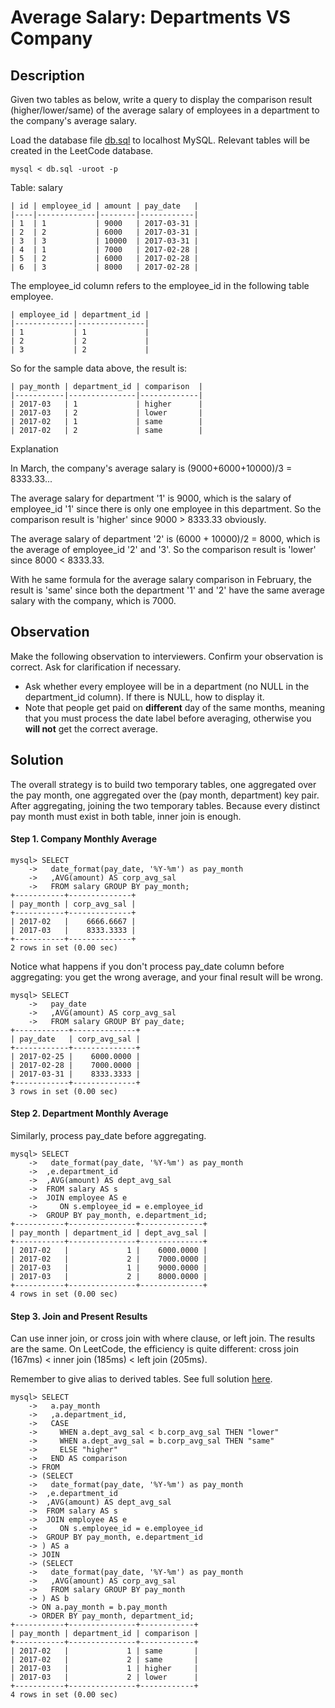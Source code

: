 # Average Salary: Departments VS Company

## Description

Given two tables as below, write a query to display the comparison result (higher/lower/same) of the average salary of employees in a department to the company's average salary.
 
Load the database file [db.sql](db.sql) to localhost MySQL. Relevant tables will be created in the LeetCode database. 
```
mysql < db.sql -uroot -p
```

Table: salary
```
| id | employee_id | amount | pay_date   |
|----|-------------|--------|------------|
| 1  | 1           | 9000   | 2017-03-31 |
| 2  | 2           | 6000   | 2017-03-31 |
| 3  | 3           | 10000  | 2017-03-31 |
| 4  | 1           | 7000   | 2017-02-28 |
| 5  | 2           | 6000   | 2017-02-28 |
| 6  | 3           | 8000   | 2017-02-28 |
 ```

The employee_id column refers to the employee_id in the following table employee.
 
```
| employee_id | department_id |
|-------------|---------------|
| 1           | 1             |
| 2           | 2             |
| 3           | 2             |
 ```

So for the sample data above, the result is:
 
```
| pay_month | department_id | comparison  |
|-----------|---------------|-------------|
| 2017-03   | 1             | higher      |
| 2017-03   | 2             | lower       |
| 2017-02   | 1             | same        |
| 2017-02   | 2             | same        |
 ```

Explanation
 

In March, the company's average salary is (9000+6000+10000)/3 = 8333.33...
 

The average salary for department '1' is 9000, which is the salary of employee_id '1' since there is only one employee in this department. So the comparison result is 'higher' since 9000 > 8333.33 obviously.
 

The average salary of department '2' is (6000 + 10000)/2 = 8000, which is the average of employee_id '2' and '3'. So the comparison result is 'lower' since 8000 < 8333.33.
 

With he same formula for the average salary comparison in February, the result is 'same' since both the department '1' and '2' have the same average salary with the company, which is 7000.

## Observation
Make the following observation to interviewers. Confirm your observation is correct. Ask for clarification if necessary.
* Ask whether every employee will be in a department (no NULL in the department_id column). If there is NULL, how to display it.
* Note that people get paid on __different__ day of the same months, meaning that you must process the date label before averaging, otherwise you __will not__ get the correct average.

## Solution
The overall strategy is to build two temporary tables, one aggregated over the pay month, one aggregated over the (pay month, department) key pair. After aggregating, joining the two temporary tables. Because every distinct pay month must exist in both table, inner join is enough.

#### Step 1. Company Monthly Average
```
mysql> SELECT 
    ->   date_format(pay_date, '%Y-%m') as pay_month
    ->   ,AVG(amount) AS corp_avg_sal 
    ->   FROM salary GROUP BY pay_month;
+-----------+--------------+
| pay_month | corp_avg_sal |
+-----------+--------------+
| 2017-02   |    6666.6667 |
| 2017-03   |    8333.3333 |
+-----------+--------------+
2 rows in set (0.00 sec)
```

Notice what happens if you don't process pay_date column before aggregating: you get the wrong average, and your final result will be wrong.

```
mysql> SELECT 
    ->   pay_date
    ->   ,AVG(amount) AS corp_avg_sal 
    ->   FROM salary GROUP BY pay_date;
+------------+--------------+
| pay_date   | corp_avg_sal |
+------------+--------------+
| 2017-02-25 |    6000.0000 |
| 2017-02-28 |    7000.0000 |
| 2017-03-31 |    8333.3333 |
+------------+--------------+
3 rows in set (0.00 sec)
```

#### Step 2. Department Monthly Average
Similarly, process pay_date before aggregating.

```
mysql> SELECT 
    ->   date_format(pay_date, '%Y-%m') as pay_month
    ->  ,e.department_id
    ->  ,AVG(amount) AS dept_avg_sal 
    ->  FROM salary AS s
    ->  JOIN employee AS e
    ->     ON s.employee_id = e.employee_id
    ->  GROUP BY pay_month, e.department_id;
+-----------+---------------+--------------+
| pay_month | department_id | dept_avg_sal |
+-----------+---------------+--------------+
| 2017-02   |             1 |    6000.0000 |
| 2017-02   |             2 |    7000.0000 |
| 2017-03   |             1 |    9000.0000 |
| 2017-03   |             2 |    8000.0000 |
+-----------+---------------+--------------+
4 rows in set (0.00 sec)
```

#### Step 3. Join and Present Results
Can use inner join, or cross join with where clause, or left join. The results are the same. On LeetCode, the efficiency is quite different: cross join (167ms) < inner join (185ms) < left join (205ms).

Remember to give alias to derived tables. See full solution [here](mysql_session_vars.sql).

```
mysql> SELECT  
    ->   a.pay_month
    ->   ,a.department_id, 
    ->   CASE
    ->     WHEN a.dept_avg_sal < b.corp_avg_sal THEN "lower"
    ->     WHEN a.dept_avg_sal = b.corp_avg_sal THEN "same"
    ->     ELSE "higher"
    ->   END AS comparison
    -> FROM
    -> (SELECT 
    ->   date_format(pay_date, '%Y-%m') as pay_month
    ->  ,e.department_id
    ->  ,AVG(amount) AS dept_avg_sal 
    ->  FROM salary AS s
    ->  JOIN employee AS e
    ->     ON s.employee_id = e.employee_id
    ->  GROUP BY pay_month, e.department_id
    -> ) AS a
    -> JOIN
    -> (SELECT 
    ->   date_format(pay_date, '%Y-%m') as pay_month
    ->   ,AVG(amount) AS corp_avg_sal 
    ->   FROM salary GROUP BY pay_month
    -> ) AS b
    -> ON a.pay_month = b.pay_month
    -> ORDER BY pay_month, department_id;
+-----------+---------------+------------+
| pay_month | department_id | comparison |
+-----------+---------------+------------+
| 2017-02   |             1 | same       |
| 2017-02   |             2 | same       |
| 2017-03   |             1 | higher     |
| 2017-03   |             2 | lower      |
+-----------+---------------+------------+
4 rows in set (0.00 sec)
```